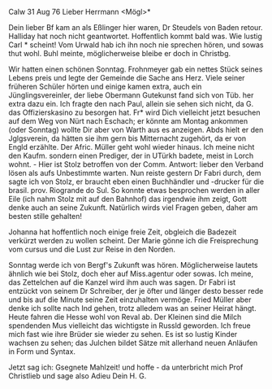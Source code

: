  Calw 31 Aug 76
Lieber Herrmann <Mögl>*

Dein lieber Bf kam an als Eßlinger hier waren, Dr Steudels von Baden retour. Halliday hat noch nicht geantwortet. Hoffentlich kommt bald was. 
Wie lustig Carl <Weigle>* scheint! Vom Urwald hab ich ihn noch nie sprechen hören, und sowas thut wohl. Buhl meinte, möglicherweise bleibe er doch in Christbg.

Wir hatten einen schönen Sonntag. Frohnmeyer gab ein nettes Stück seines Lebens preis und legte der Gemeinde die Sache ans Herz. Viele seiner früheren Schüler hörten und einige kamen extra, auch ein Jünglingsvereinler, der liebe Obermann Gutekunst fand sich von Tüb. her extra dazu ein. Ich fragte den nach Paul, allein sie sehen sich nicht, da G. das Offizierskasino zu besorgen hat. Fr<ohnm>* wird Dich vielleicht jetzt besuchen auf dem Weg von Nürt nach Eschach; er könnte am Montag ankommen (oder Sonntag) wollte Dir aber von Warth aus es anzeigen. Abds hielt er den Jglgsverein, da hätten sie ihm gern bis Mitternacht zugehört, da er von Engld erzählte. 
Der Afric. Müller geht wohl wieder hinaus. Ich meine nicht den Kaufm. sondern einen Prediger, der in UTürkh badete, meist in Lorch wohnt. - Hier ist Stolz betroffen von der Comm. Antwort: lieber den Verband lösen als aufs Unbestimmte warten. Nun reiste gestern Dr Fabri durch, dem sagte ich von Stolz, er braucht eben einen Buchhändler und -drucker für die brasil. prov. Riogrande do Sul. So konnte etwas besprochen werden in aller Eile (ich nahm Stolz mit auf den Bahnhof) das irgendwie ihm zeigt, Gott denke auch an seine Zukunft. Natürlich wirds viel Fragen geben, daher am besten stille gehalten!

Johanna hat hoffentlich noch einige freie Zeit, obgleich die Badezeit verkürzt werden zu wollen scheint. Der Marie gönne ich die Freisprechung vom cursus und die Lust zur Reise in den Norden.

Sonntag werde ich von Bergf's Zukunft was hören. Möglicherweise lautets ähnlich wie bei Stolz, doch eher auf Miss.agentur oder sowas. Ich meine, das Zettelchen auf die Kanzel wird ihm auch was sagen. Dr Fabri ist entzückt von seinem Dr Schreiber, der je öfter und länger desto besser rede und bis auf die Minute seine Zeit einzuhalten vermöge. Fried Müller aber denke ich sollte nach Ind gehen, trotz alledem was an seiner Heirat hängt. 
Heute fahren die Hesse wohl von Reval ab. Der Kleinen sind die Milch spendenden Mus vielleicht das wichtigste in Russld geworden. Ich freue mich fast wie ihre Brüder sie wieder zu sehen. Es ist so lustig Kinder wachsen zu sehen; das Julchen bildet Sätze mit allerhand neuen Anläufen in Form und Syntax.

Jetzt sag ich: Gsegnete Mahlzeit! und hoffe - da unterbricht mich Prof Christlieb und sage also Adieu
 Dein H. G.
